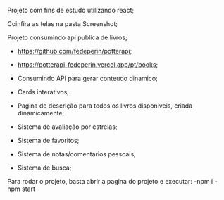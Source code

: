 Projeto com fins de estudo utilizando react;

Coinfira as telas na pasta Screenshot;

Projeto consumindo api publica de livros;
- https://github.com/fedeperin/potterapi;
- https://potterapi-fedeperin.vercel.app/pt/books;

- Consumindo API para gerar conteudo dinamico;
- Cards interativos;
- Pagina de descrição para todos os livros disponiveis, criada dinamicamente;
- Sistema de avaliação por estrelas;
- Sistema de favoritos;
- Sistema de notas/comentarios pessoais;
- Sistema de busca;

Para rodar o projeto, basta abrir a pagina do projeto e executar:
-npm i
-npm start

